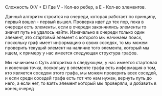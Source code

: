 Сложность O(V + E) Где V - Кол-во ребер, а E - Кол-во элементов.

Данный алгоритм строится на очереди, которая работает по принципу, первый вошел - первый вышел. Проверка идет до тех пор, пока в очереди есть элементы, если в очереди закончились элементы то значит путь не удалось найти. 
Изначально в очереди только один элемент, это стартовый элемент с которого мы начинаем поиск, поскольку граф имеет информацию о своих соседях, то мы можем проверить текущий элемент на наличие того элемента, который мы ищем, к примеру у нас имеется следующая структура графов.

Мы начинаем с
Суть алгоритма в следующем, у нас имеется стартовая и конечная точка, поскольку в элементе графа есть информация о том, кто является соседом этого графа, мы можем проверить всех соседей, и если среди соседей графа есть тот что нам нужен, вернуть путь до него, а если нет, то взять элемент который мы проверяли, и добавить в конец очеред